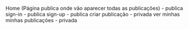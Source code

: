 Home (Página publica onde vão aparecer todas as publicações) - publica
sign-in - publica
sign-up - publica
criar publicação - privada
ver minhas minhas publicações - privada
